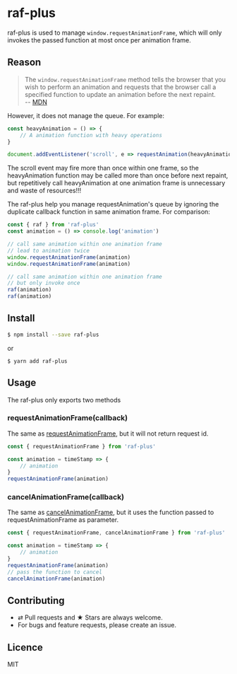 # raf-plus

raf-plus is used to manage `window.requestAnimationFrame`, which will only invokes the passed function at most once per animation frame.

## Reason

> The `window.requestAnimationFrame` method tells the browser that you wish to perform an animation and requests that the browser call a specified function to update an animation before the next repaint.  
> -- [MDN](https://developer.mozilla.org/en-US/docs/Web/API/window/requestAnimationFrame)

However, it does not manage the queue. For example:

``` javascript
const heavyAnimation = () => {
    // A animation function with heavy operations
}

document.addEventListener('scroll', e => requestAnimation(heavyAnimation), false)
```

The scroll event may fire more than once within one frame, so the heavyAnimation function may be called more than once before next repaint, but repetitively call heavyAnimation at one animation frame is unnecessary and waste of resources!!!

The raf-plus help you manage requestAnimation's queue by ignoring the duplicate callback function in same animation frame. For comparison:

``` javascript
const { raf } from 'raf-plus'
const animation = () => console.log('animation')

// call same animation within one animation frame
// lead to animation twice
window.requestAnimationFrame(animation)
window.requestAnimationFrame(animation)

// call same animation within one animation frame
// but only invoke once
raf(animation)
raf(animation)
```

## Install

``` bash
$ npm install --save raf-plus
```
or
```
$ yarn add raf-plus
```

## Usage

The raf-plus only exports two methods

### requestAnimationFrame(callback)

The same as [requestAnimationFrame](https://developer.mozilla.org/en-US/docs/Web/API/window/requestAnimationFrame), but it will not return request id.

``` javascript
const { requestAnimationFrame } from 'raf-plus'

const animation = timeStamp => {
    // animation
}
requestAnimationFrame(animation)
```

### cancelAnimationFrame(callback)

The same as [cancelAnimationFrame](https://developer.mozilla.org/en-US/docs/Web/API/Window/cancelAnimationFrame), but it uses the function passed to requestAnimationFrame as parameter.

``` javascript
const { requestAnimationFrame, cancelAnimationFrame } from 'raf-plus'

const animation = timeStamp => {
    // animation
}
requestAnimationFrame(animation)
// pass the function to cancel
cancelAnimationFrame(animation)
```

## Contributing
- ⇄ Pull requests and ★ Stars are always welcome.
- For bugs and feature requests, please create an issue.

## Licence

MIT
